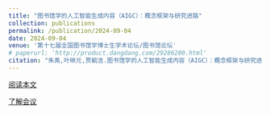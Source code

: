 ```yaml
---
title: "图书馆学的人工智能生成内容（AIGC）：概念框架与研究进路"
collection: publications
permalink: /publication/2024-09-04
date: 2024-09-04
venue: '第十七届全国图书馆学博士生学术论坛/图书馆论坛'
# paperurl: 'http://product.dangdang.com/29286280.html'
citation: "朱禹,叶继元,贾毓洁.图书馆学的人工智能生成内容（AIGC）：概念框架与研究进路[J/OL].图书馆论坛,1-10[2024-09-04].http://kns.cnki.net/kcms/detail/44.1306.G2.20240903.1045.004.html."
---
```



[阅读本文](./pdfs/图书馆学的人工智能生成内容（AIGC）概念框架与研究进路.pdf)


[了解会议](https://mp.weixin.qq.com/s/kpLUyAYoHQB50SAzVg30dw)